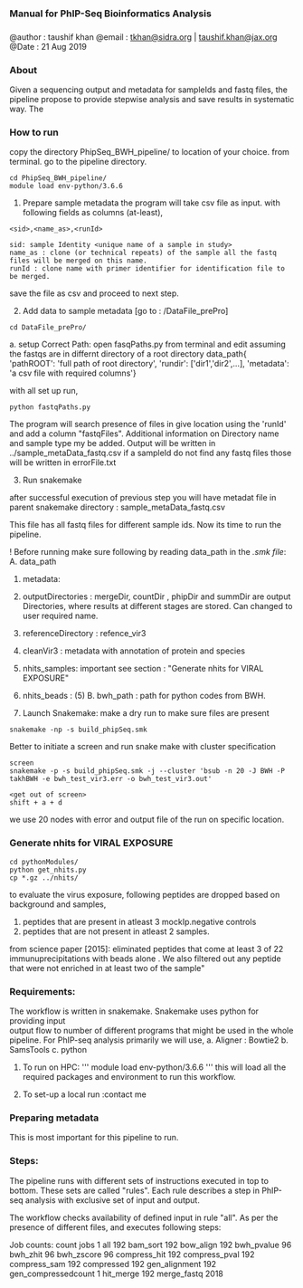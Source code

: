 ### Manual for PhIP-Seq Bioinformatics Analysis

###
@author : taushif khan
@email  : tkhan@sidra.org | taushif.khan@jax.org
@Date   : 21 Aug 2019
###

### About 
Given a sequencing output and metadata for sampleIds and fastq files, the pipeline
propose to provide stepwise analysis and save results in systematic way. The

### How to run

copy the directory PhipSeq_BWH_pipeline/ to location of your choice.
from terminal. go to the pipeline directory.
```
cd PhipSeq_BWH_pipeline/
module load env-python/3.6.6
```
1. Prepare sample metadata
the program will take csv file as input. with following fields as columns (at-least),

```
<sid>,<name_as>,<runId>

sid: sample Identity <unique name of a sample in study>
name_as : clone (or technical repeats) of the sample all the fastq files will be merged on this name.
runId : clone name with primer identifier for identification file to be merged.
```
save the file as csv and proceed to next step.

2. Add data to sample metadata [go to : /DataFile_prePro]
  ```
  cd DataFile_prePro/
  ```
  a. setup Correct Path: open fasqPaths.py from terminal and edit
  assuming the fastqs are in differnt directory of a root directory
  data_path{
     'pathROOT': 'full path of root directory',
     'rundir': ['dir1','dir2',...],
     'metadata': 'a csv file with required columns'}

  with all set up run,
  ```
  python fastqPaths.py
  ```
  The program will search presence of files in give location using the 'runId' and
  add a column "fastqFiles". Additional information on Directory name and sample type my be added.
  Output will be written in ../sample_metaData_fastq.csv
  if a sampleId do not find any fastq files those will be written in errorFile.txt

3. Run snakemake

after successful execution of previous step you will have metadat file in parent
snakemake directory : sample_metaData_fastq.csv

This file has all fastq files for different sample ids. Now its time to run the pipeline.

! Before running make sure following by reading data_path in the *.smk file*:
A. data_path
1. metadata: <we have generated in last step and should be in the same directory>
2. outputDirectories : mergeDir, countDir , phipDir and summDir are output Directories, where results at different stages are stored. Can changed to user required name.
3. referenceDirectory : refence_vir3
4. cleanVir3 : metadata with annotation of protein and species
5. nhits_samples: important see section : "Generate nhits for VIRAL EXPOSURE"
6. nhits_beads : (5)
B. bwh_path : path for python codes from BWH.

4. Launch Snakemake:
make a dry run to make sure files are present
```
snakemake -np -s build_phipSeq.smk
```

Better to initiate a screen and run snake make with cluster specification
```
screen
snakemake -p -s build_phipSeq.smk -j --cluster 'bsub -n 20 -J BWH -P takhBWH -e bwh_test_vir3.err -o bwh_test_vir3.out'

<get out of screen>
shift + a + d
```

we use 20 nodes with error and output file of the run on specific location.

### Generate nhits for VIRAL EXPOSURE

```
cd pythonModules/
python get_nhits.py
cp *.gz ../nhits/
```

to evaluate the virus exposure, following peptides are dropped based on background and samples,
1. peptides that are present in atleast 3 mockIp.negative controls
2. peptides that are not present in atleast 2 samples.

from science paper [2015]: eliminated peptides that come at least 3 of 22 immunuprecipitations with beads alone . We also filtered out any peptide that were not enriched in at least two of the sample"


### Requirements:

The workflow is written in snakemake. Snakemake uses python for providing input \
output flow to number of different programs that might be used in the whole pipeline.
For PhIP-seq analysis primarily we will use,
a. Aligner : Bowtie2
b. SamsTools
c. python

1. To run on HPC:
    '''
    module load env-python/3.6.6
    '''
    this will load all the required packages and environment to run this workflow.

2. To set-up a local run :contact me

### Preparing metadata

This is most important for this pipeline to run.

### Steps:
The pipeline runs with different sets of instructions executed in top to bottom.
These sets are called "rules". Each rule describes a step in PhIP-seq analysis with
exclusive set of input and output.

The workflow checks availability of defined input in rule "all". As per the
presence of different files, and executes following steps:

Job counts:
	count	jobs
	1	all
	192	bam_sort
	192	bow_align
	192	bwh_pvalue
	96	bwh_zhit
	96	bwh_zscore
	96	compress_hit
	192	compress_pval
	192	compress_sam
	192	compressed
	192	gen_alignment
	192	gen_compressedcount
	1	hit_merge
	192	merge_fastq
	2018
